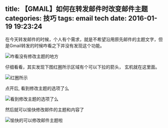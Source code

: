 title: 【GMAIL】如何在转发邮件时改变邮件主题
categories: 技巧
tags: email tech
date: 2016-01-19 19:23:24
---


在今天转发邮件的时候，个人有个需求，就是不希望沿用原先邮件的主题文字，但是Gmail转发的时候咋看之下并没有发现这个功能。

![咋看没有修改主题的地方](http://7arnew.com1.z0.glb.clouddn.com/%40%2Fimages%2F2016-1-19-200211.png)

<!--more-->

仔细看看，其实发现下图红圈所示区域有个可以下拉的箭头， 玄机就在这里面。

![红圈所示](http://7arnew.com1.z0.glb.clouddn.com/%40%2Fimages%2F2016-1-19-200600.png)

点开后, 看到修改主题的选项了么

![看到修改主题的选项了么](http://7arnew.com1.z0.glb.clouddn.com/%40%2Fimages%2F2016-01-1920.09.27.png)

然后就可以愉快修改邮件的主题和内容了

![愉快的可以修改邮件主题啦](http://7arnew.com1.z0.glb.clouddn.com/%40%2Fimages%2F2016-01-19-20.12.50.png)